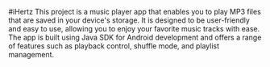 #iHertz
This project is a music player app that enables you to play MP3 files that are saved in your device's storage. It is designed to be user-friendly and easy to use, allowing you to enjoy your favorite music tracks with ease. The app is built using Java SDK for Android development and offers a range of features such as playback control, shuffle mode, and playlist management.